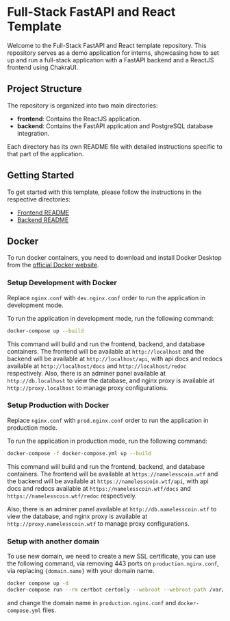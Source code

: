 # Full-Stack FastAPI and React Template

Welcome to the Full-Stack FastAPI and React template repository. This repository serves as a demo application for interns, showcasing how to set up and run a full-stack application with a FastAPI backend and a ReactJS frontend using ChakraUI.

## Project Structure

The repository is organized into two main directories:

- **frontend**: Contains the ReactJS application.
- **backend**: Contains the FastAPI application and PostgreSQL database integration.

Each directory has its own README file with detailed instructions specific to that part of the application.

## Getting Started

To get started with this template, please follow the instructions in the respective directories:

- [Frontend README](./frontend/README.md)
- [Backend README](./backend/README.md)

## Docker

To run docker containers, you need to download and install Docker Desktop from the [official Docker website](https://www.docker.com/products/docker-desktop).

### Setup Development with Docker

Replace `nginx.conf` with `dev.nginx.conf` order to run the application in development mode.

To run the application in development mode, run the following command:

```bash
docker-compose up --build
```

This command will build and run the frontend, backend, and database containers. The frontend will be available at `http://localhost` and the backend will be available at `http://localhost/api`, with api docs and redocs available at `http://localhost/docs` and `http://localhost/redoc` respectively. Also, there is an adminer panel available at `http://db.localhost` to view the database, and nginx proxy is available at `http://proxy.localhost` to manage proxy configurations.

### Setup Production with Docker

Replace `nginx.conf` with `prod.nginx.conf` order to run the application in production mode.

To run the application in production mode, run the following command:

```bash
docker-compose -f docker-compose.yml up --build
```

This command will build and run the frontend, backend, and database containers. The frontend will be available at `https://namelesscoin.wtf` and the backend will be available at `https://namelesscoin.wtf/api`, with api docs and redocs available at `https://namelesscoin.wtf/docs` and `https://namelesscoin.wtf/redoc` respectively.

Also, there is an adminer panel available at `http://db.namelesscoin.wtf` to view the database, and nginx proxy is available at `http://proxy.namelesscoin.wtf` to manage proxy configurations.

### Setup with another domain

To use new domain, we need to create a new SSL certificate, you can use the following command, via removing 443 ports on `production.nginx.conf`, via replacing `{domain.name}` with your domain name.

```bash
docker compose up -d
docker-compose run --rm certbot certonly --webroot --webroot-path /var/www/certbot/ --dry-run -d {domain.name}
```

and change the domain name in `production.nginx.conf` and `docker-compose.yml` files.
